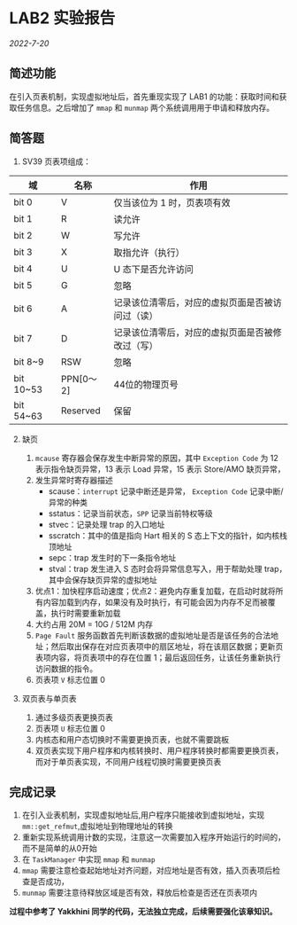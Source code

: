 # LAB2 实验报告
*2022-7-20*

## 简述功能
在引入页表机制，实现虚拟地址后，首先重现实现了 LAB1 的功能：获取时间和获取任务信息。之后增加了 `mmap` 和 `munmap` 两个系统调用用于申请和释放内存。

## 简答题
1. SV39 页表项组成：

| 域 | 名称 | 作用 |
|--- | --- | --- |
| bit 0 | V | 仅当该位为 1 时，页表项有效 |
| bit 1 | R | 读允许 |
| bit 2 | W | 写允许 |
| bit 3 | X | 取指允许（执行） |
| bit 4 | U | U 态下是否允许访问 |
| bit 5 | G | 忽略 |
| bit 6 | A | 记录该位清零后，对应的虚拟页面是否被访问过（读） |
| bit 7 | D | 记录该位清零后，对应的虚拟页面是否被修改过（写） |
| bit 8~9 | RSW | 忽略 |
| bit 10~53 | PPN[0～2] | 44位的物理页号 |
| bit 54~63 | Reserved | 保留 |

2. 缺页
    1. `mcause` 寄存器会保存发生中断异常的原因，其中 `Exception Code` 为 12 表示指令缺页异常，13 表示 Load 异常，15 表示 Store/AMO 缺页异常，
    2. 发生异常时寄存器描述
        * scause：`interrupt` 记录中断还是异常， `Exception Code` 记录中断/异常的种类
        * sstatus：记录当前状态，`SPP` 记录当前特权等级
        * stvec：记录处理 trap 的入口地址
        * sscratch：其中的值是指向 Hart 相关的 S 态上下文的指针，如内核栈顶地址
        * sepc：trap 发生时的下一条指令地址
        * stval：trap 发生进入 S 态时会将异常信息写入，用于帮助处理 trap，其中会保存缺页异常的虚拟地址
    3. 优点1：加快程序启动速度；优点2：避免内存重复加载，在启动时就将所有内容加载到内存，如果没有及时执行，有可能会因为内存不足而被覆盖，执行时需要重新加载
    4. 大约占用 20M = 10G / 512M 内存
    5. `Page Fault` 服务函数首先判断该数据的虚拟地址是否是该任务的合法地址；然后取出保存在对应页表项中的扇区地址，将在该扇区数据；更新页表项内容，将页表项中的存在位置 1；最后返回任务，让该任务重新执行访问数据的指令。
    6. 页表项 `V` 标志位置 0

3. 双页表与单页表
    1. 通过多级页表更换页表
    2. 页表项 `U` 标志位置 0
    3. 内核态和用户态切换时不需要更换页表，也就不需要跳板
    4. 双页表实现下用户程序和内核转换时、用户程序转换时都需要更换页表，而对于单页表实现，不同用户线程切换时需要更换页表

## 完成记录
1. 在引入业表机制，实现虚拟地址后,用户程序只能接收到虚拟地址，实现 `mm::get_refmut`,虚拟地址到物理地址的转换
2. 重新实现系统调用计数的实现，注意这一次需要加入程序开始运行的时间的，而不是简单的从0开始
3. 在 `TaskManager` 中实现 `mmap` 和 `munmap`
4. `mmap` 需要注意检查起始地址对齐问题，对应地址是否有效，插入页表项后检查是否成功，
5. `munmap` 需要注意待释放区域是否有效，释放后检查是否还在页表项内

**过程中参考了 Yakkhini 同学的代码，无法独立完成，后续需要强化该章知识。**

